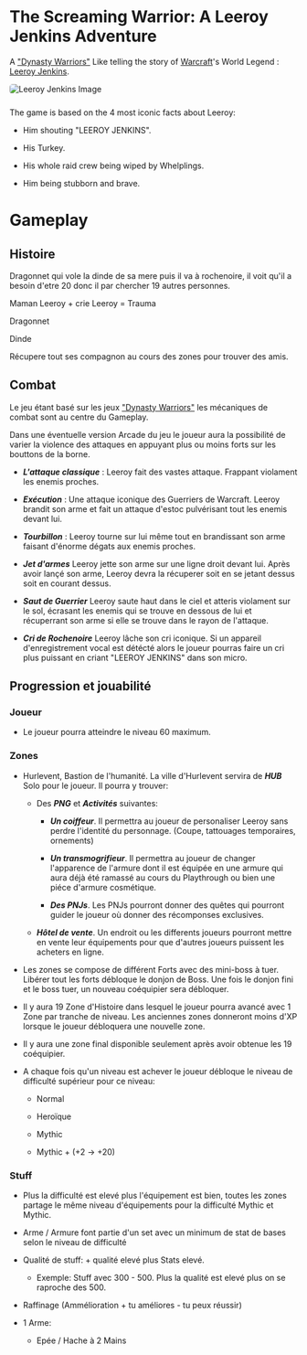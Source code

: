 # The Screaming Warrior: A Leeroy Jenkins Adventure

A ["Dynasty Warriors"](https://en.wikipedia.org/wiki/Dynasty_Warriors) Like telling the story of [Warcraft](https://en.wikipedia.org/wiki/Warcraft)'s World Legend : [Leeroy Jenkins](https://en.wikipedia.org/wiki/Leeroy_Jenkins).

<img src="https://www.startpage.com/av/proxy-image?piurl=https%3A%2F%2Fwww.mamytwink.com%2Fupload%2Fnews%2F2017%2Fdecembre%2F28%2Fleeroy-jenkins.jpg&sp=1652358053T23bd9483292dd8df0a3e31b884be0c548a347ae8675658ede2dbb15e28d60685" alt="Leeroy Jenkins Image" style="margin-bottom: 10px; border-radius: 5px">

The game is based on the 4 most iconic facts about Leeroy:

- Him shouting "LEEROY JENKINS".

- His Turkey.

- His whole raid crew being wiped by Whelplings.

- Him being stubborn and brave.

# Gameplay

## Histoire

Dragonnet qui vole la dinde de sa mere puis il va à rochenoire, il voit qu'il a besoin d'etre 20 donc il par chercher 19 autres personnes.

Maman Leeroy + crie Leeroy = Trauma

Dragonnet

Dinde

Récupere tout ses compagnon au cours des zones pour trouver des amis.

## Combat

Le jeu étant basé sur les jeux ["Dynasty Warriors"](https://en.wikipedia.org/wiki/Dynasty_Warriors) les mécaniques de combat sont au centre du Gameplay.

Dans une éventuelle version Arcade du jeu le joueur aura la possibilité de varier la violence des attaques en appuyant plus ou moins forts sur les bouttons de la borne. 

- _**L'attaque classique**_ : Leeroy fait des vastes attaque. Frappant violament les enemis proches.

- _**Exécution**_ : Une attaque iconique des Guerriers de Warcraft. Leeroy brandit son arme et fait un attaque d'estoc pulvérisant tout les enemis devant lui.

- _**Tourbillon**_ : Leeroy tourne sur lui même tout en brandissant son arme faisant d'énorme dégats aux enemis proches.

- _**Jet d'armes**_ Leeroy jette son arme sur une ligne droit devant lui. Après avoir lançé son arme, Leeroy devra la récuperer soit en se jetant dessus soit en courant dessus.

- _**Saut de Guerrier**_ Leeroy saute haut dans le ciel et atteris violament sur le sol, écrasant les enemis qui se trouve en dessous de lui et récuperrant son arme si elle se trouve dans le rayon de l'attaque. 

- _**Cri de Rochenoire**_ Leeroy lâche son cri iconique. Si un appareil d'enregistrement vocal est détécté alors le joueur pourras faire un cri plus puissant en criant "LEEROY JENKINS" dans son micro.

## Progression et jouabilité

### Joueur

- Le joueur pourra atteindre le niveau 60 maximum.

### Zones

- Hurlevent, Bastion de l'humanité. La ville d'Hurlevent servira de _**HUB**_ Solo pour le joueur. Il pourra y trouver:

  - Des _**PNG**_ et _**Activités**_ suivantes:

    - _**Un coiffeur**_. Il permettra au joueur de personaliser Leeroy sans perdre l'identité du personnage. (Coupe, tattouages temporaires, ornements)

    - _**Un transmogrifieur**_. Il permettra au joueur de changer l'apparence de l'armure dont il est équipée en une armure qui aura déjà été ramassé au cours du Playthrough ou bien une piéce d'armure cosmétique.
    
    - _**Des PNJs**_. Les PNJs pourront donner des quêtes qui pourront guider le joueur où donner des récomponses exclusives.

  - _**Hôtel de vente**_. Un endroit ou les differents joueurs pourront mettre en vente leur équipements pour que d'autres joueurs puissent les acheters en ligne.

- Les zones se compose de différent Forts avec des mini-boss à tuer. Libérer tout les forts débloque le donjon de Boss. Une fois le donjon fini et le boss tuer, un nouveau coéquipier sera débloquer.

- Il y aura 19 Zone d'Histoire dans lesquel le joueur pourra avancé avec 1 Zone par tranche de niveau. Les anciennes zones donneront moins d'XP lorsque le joueur débloquera une nouvelle zone.

- Il y aura une zone final disponible seulement après avoir obtenue les 19 coéquipier.

- A chaque fois qu'un niveau est achever le joueur débloque le niveau de difficulté supérieur pour ce niveau:

  - Normal

  - Heroïque

  - Mythic

  - Mythic + (+2 -> +20)

### Stuff

- Plus la difficulté est elevé plus l'équipement est bien, toutes les zones partage le même niveau d'équipements pour la difficulté Mythic et Mythic.

- Arme / Armure font partie d'un set avec un minimum de stat de bases selon le niveau de difficulté

- Qualité de stuff: + qualité elevé plus Stats elevé.

  - Exemple: Stuff avec 300 - 500. Plus la qualité est elevé plus on se raproche des 500.

- Raffinage (Ammélioration + tu améliores - tu peux réussir)

- 1 Arme:

  - Epée / Hache à 2 Mains